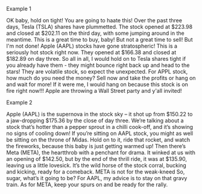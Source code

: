 Example 1

OK baby, hold on tight! You are going to haate this! Over the past three days, Tesla (TSLA) shares have plummetted. The stock opened at $223.98 and closed at $202.11 on the third day, with some jumping around in the meantime. This is a great time to buy, baby! But not a great time to sell! But I'm not done! Apple (AAPL) stocks have gone stratospheric! This is a seriously hot stock right now. They opened at $166.38 and closed at $182.89 on day three. So all in all, I would hold on to Tesla shares tight if you already have them - they might bounce right back up and head to the stars! They are volatile stock, so expect the unexpected. For APPL stock, how much do you need the money? Sell now and take the profits or hang on and wait for more! If it were me, I would hang on because this stock is on fire right now!!! Apple are throwing a Wall Street party and y'all invited!


Example 2

Apple (AAPL) is the supernova in the stock sky – it shot up from $150.22 to a jaw-dropping $175.36 by the close of day three. We’re talking about a stock that’s hotter than a pepper sprout in a chilli cook-off, and it’s showing no signs of cooling down! If you’re sitting on AAPL stock, you might as well be sitting on the throne of Midas. Hold on to it, ride that rocket, and watch the fireworks, because this baby is just getting warmed up! Then there’s Meta (META), the heartthrob with a penchant for drama. It winked at us with an opening of $142.50, but by the end of the thrill ride, it was at $135.90, leaving us a little lovesick. It’s the wild horse of the stock corral, bucking and kicking, ready for a comeback. META is not for the weak-kneed So, sugar, what’s it going to be? For AAPL, my advice is to stay on that gravy train. As for META, keep your spurs on and be ready for the rally.